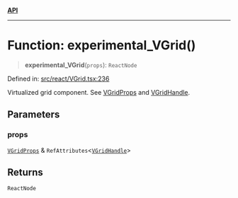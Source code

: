 [**API**](../../API.md)

***

# Function: experimental\_VGrid()

> **experimental\_VGrid**(`props`): `ReactNode`

Defined in: [src/react/VGrid.tsx:236](https://github.com/inokawa/virtua/blob/7faa1c9626ffccb8cf89f6e34847fc072e89e4cf/src/react/VGrid.tsx#L236)

Virtualized grid component. See [VGridProps](../interfaces/VGridProps.md) and [VGridHandle](../interfaces/VGridHandle.md).

## Parameters

### props

[`VGridProps`](../interfaces/VGridProps.md) & `RefAttributes`\<[`VGridHandle`](../interfaces/VGridHandle.md)\>

## Returns

`ReactNode`
